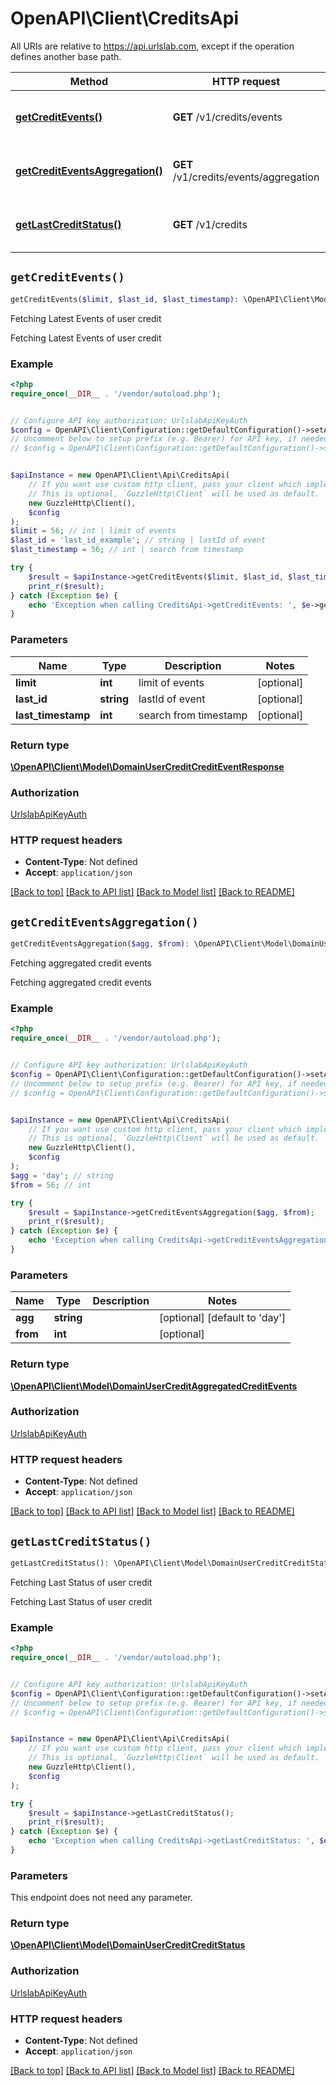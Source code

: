 # OpenAPI\Client\CreditsApi

All URIs are relative to https://api.urlslab.com, except if the operation defines another base path.

| Method | HTTP request | Description |
| ------------- | ------------- | ------------- |
| [**getCreditEvents()**](CreditsApi.md#getCreditEvents) | **GET** /v1/credits/events | Fetching Latest Events of user credit |
| [**getCreditEventsAggregation()**](CreditsApi.md#getCreditEventsAggregation) | **GET** /v1/credits/events/aggregation | Fetching aggregated credit events |
| [**getLastCreditStatus()**](CreditsApi.md#getLastCreditStatus) | **GET** /v1/credits | Fetching Last Status of user credit |


## `getCreditEvents()`

```php
getCreditEvents($limit, $last_id, $last_timestamp): \OpenAPI\Client\Model\DomainUserCreditCreditEventResponse
```

Fetching Latest Events of user credit

Fetching Latest Events of user credit

### Example

```php
<?php
require_once(__DIR__ . '/vendor/autoload.php');


// Configure API key authorization: UrlslabApiKeyAuth
$config = OpenAPI\Client\Configuration::getDefaultConfiguration()->setApiKey('X-URLSLAB-KEY', 'YOUR_API_KEY');
// Uncomment below to setup prefix (e.g. Bearer) for API key, if needed
// $config = OpenAPI\Client\Configuration::getDefaultConfiguration()->setApiKeyPrefix('X-URLSLAB-KEY', 'Bearer');


$apiInstance = new OpenAPI\Client\Api\CreditsApi(
    // If you want use custom http client, pass your client which implements `GuzzleHttp\ClientInterface`.
    // This is optional, `GuzzleHttp\Client` will be used as default.
    new GuzzleHttp\Client(),
    $config
);
$limit = 56; // int | limit of events
$last_id = 'last_id_example'; // string | lastId of event
$last_timestamp = 56; // int | search from timestamp

try {
    $result = $apiInstance->getCreditEvents($limit, $last_id, $last_timestamp);
    print_r($result);
} catch (Exception $e) {
    echo 'Exception when calling CreditsApi->getCreditEvents: ', $e->getMessage(), PHP_EOL;
}
```

### Parameters

| Name | Type | Description  | Notes |
| ------------- | ------------- | ------------- | ------------- |
| **limit** | **int**| limit of events | [optional] |
| **last_id** | **string**| lastId of event | [optional] |
| **last_timestamp** | **int**| search from timestamp | [optional] |

### Return type

[**\OpenAPI\Client\Model\DomainUserCreditCreditEventResponse**](../Model/DomainUserCreditCreditEventResponse.md)

### Authorization

[UrlslabApiKeyAuth](../../README.md#UrlslabApiKeyAuth)

### HTTP request headers

- **Content-Type**: Not defined
- **Accept**: `application/json`

[[Back to top]](#) [[Back to API list]](../../README.md#endpoints)
[[Back to Model list]](../../README.md#models)
[[Back to README]](../../README.md)

## `getCreditEventsAggregation()`

```php
getCreditEventsAggregation($agg, $from): \OpenAPI\Client\Model\DomainUserCreditAggregatedCreditEvents
```

Fetching aggregated credit events

Fetching aggregated credit events

### Example

```php
<?php
require_once(__DIR__ . '/vendor/autoload.php');


// Configure API key authorization: UrlslabApiKeyAuth
$config = OpenAPI\Client\Configuration::getDefaultConfiguration()->setApiKey('X-URLSLAB-KEY', 'YOUR_API_KEY');
// Uncomment below to setup prefix (e.g. Bearer) for API key, if needed
// $config = OpenAPI\Client\Configuration::getDefaultConfiguration()->setApiKeyPrefix('X-URLSLAB-KEY', 'Bearer');


$apiInstance = new OpenAPI\Client\Api\CreditsApi(
    // If you want use custom http client, pass your client which implements `GuzzleHttp\ClientInterface`.
    // This is optional, `GuzzleHttp\Client` will be used as default.
    new GuzzleHttp\Client(),
    $config
);
$agg = 'day'; // string
$from = 56; // int

try {
    $result = $apiInstance->getCreditEventsAggregation($agg, $from);
    print_r($result);
} catch (Exception $e) {
    echo 'Exception when calling CreditsApi->getCreditEventsAggregation: ', $e->getMessage(), PHP_EOL;
}
```

### Parameters

| Name | Type | Description  | Notes |
| ------------- | ------------- | ------------- | ------------- |
| **agg** | **string**|  | [optional] [default to &#39;day&#39;] |
| **from** | **int**|  | [optional] |

### Return type

[**\OpenAPI\Client\Model\DomainUserCreditAggregatedCreditEvents**](../Model/DomainUserCreditAggregatedCreditEvents.md)

### Authorization

[UrlslabApiKeyAuth](../../README.md#UrlslabApiKeyAuth)

### HTTP request headers

- **Content-Type**: Not defined
- **Accept**: `application/json`

[[Back to top]](#) [[Back to API list]](../../README.md#endpoints)
[[Back to Model list]](../../README.md#models)
[[Back to README]](../../README.md)

## `getLastCreditStatus()`

```php
getLastCreditStatus(): \OpenAPI\Client\Model\DomainUserCreditCreditStatus
```

Fetching Last Status of user credit

Fetching Last Status of user credit

### Example

```php
<?php
require_once(__DIR__ . '/vendor/autoload.php');


// Configure API key authorization: UrlslabApiKeyAuth
$config = OpenAPI\Client\Configuration::getDefaultConfiguration()->setApiKey('X-URLSLAB-KEY', 'YOUR_API_KEY');
// Uncomment below to setup prefix (e.g. Bearer) for API key, if needed
// $config = OpenAPI\Client\Configuration::getDefaultConfiguration()->setApiKeyPrefix('X-URLSLAB-KEY', 'Bearer');


$apiInstance = new OpenAPI\Client\Api\CreditsApi(
    // If you want use custom http client, pass your client which implements `GuzzleHttp\ClientInterface`.
    // This is optional, `GuzzleHttp\Client` will be used as default.
    new GuzzleHttp\Client(),
    $config
);

try {
    $result = $apiInstance->getLastCreditStatus();
    print_r($result);
} catch (Exception $e) {
    echo 'Exception when calling CreditsApi->getLastCreditStatus: ', $e->getMessage(), PHP_EOL;
}
```

### Parameters

This endpoint does not need any parameter.

### Return type

[**\OpenAPI\Client\Model\DomainUserCreditCreditStatus**](../Model/DomainUserCreditCreditStatus.md)

### Authorization

[UrlslabApiKeyAuth](../../README.md#UrlslabApiKeyAuth)

### HTTP request headers

- **Content-Type**: Not defined
- **Accept**: `application/json`

[[Back to top]](#) [[Back to API list]](../../README.md#endpoints)
[[Back to Model list]](../../README.md#models)
[[Back to README]](../../README.md)
